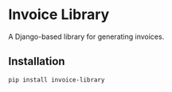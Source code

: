 # Invoice Library

A Django-based library for generating invoices.

## Installation

```bash
pip install invoice-library